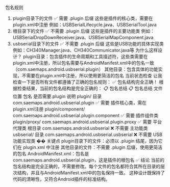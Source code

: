 包名规则
1. plugin目录下的文件
✅ 需要 .plugin 后缀
这些是插件的核心类，需要在plugin.xml中注册
例如：USBSerialLifecycle.java、USBSerialTool.java
2. 根目录下的文件
✅ 不需要 .plugin 后缀
这些是插件的主要功能类
例如：USBSerialDropDownReceiver.java、USBSerialMapComponent.java
3. usbserial目录下的文件
✅ 不需要 .plugin 后缀
这些是USB功能的具体实现类
例如：CH340Manager.java、CH340Communicator.java等
为什么这样设计？
plugin目录：包含插件的生命周期和工具描述符，这些类需要在plugin.xml中注册，所以包名需要与AndroidManifest.xml中的包名一致（com.saemaps.android.usbserial.plugin）
其他目录：包含具体的功能实现，不需要在plugin.xml中注册，所以使用更简洁的包名
当前状态检查
让我检查一下是否所有文件都遵循了正确的包名规则：
✅ 包名结构完全正确！
根据检查结果，当前的包名结构是完全正确的：
📋 包名总结
📋 包名总结
文件位置	包名	是否需要.plugin	说明
plugin/ 目录	com.saemaps.android.usbserial.plugin	✅ 需要	插件核心类，需在plugin.xml注册
plugin/component/	com.saemaps.android.usbserial.plugin.component	✅ 需要	插件组件类
plugin/proxy/	com.saemaps.android.usbserial.plugin.proxy	✅ 需要	平台代理类
根目录	com.saemaps.android.usbserial	❌ 不需要	主功能类
usbserial/ 目录	com.saemaps.android.usbserial.usbserial	❌ 不需要	USB功能实现类
�� 关键点
plugin目录下的文件：必须以 .plugin 结尾，因为它们在 plugin.xml 中注册
其他目录的文件：不需要 .plugin 后缀，使用更简洁的包名
AndroidManifest.xml：包名是 com.saemaps.android.usbserial.plugin，这是插件的根包名
✅ 结论
当前的包名结构是完全正确的，不需要修改。每个文件的包名都符合其所在目录的层次结构，并且与AndroidManifest.xml中的包名保持一致。
这种设计既保持了代码的清晰性，又符合Android插件的标准结构。